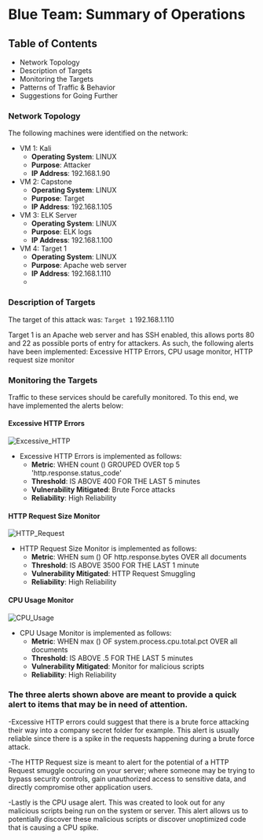 # Blue Team: Summary of Operations

## Table of Contents
- Network Topology
- Description of Targets
- Monitoring the Targets
- Patterns of Traffic & Behavior
- Suggestions for Going Further

### Network Topology


The following machines were identified on the network:
- VM 1: Kali
  - **Operating System**: LINUX
  - **Purpose**: Attacker
  - **IP Address**: 192.168.1.90
- VM 2: Capstone  
  - **Operating System**: LINUX
  - **Purpose**: Target
  - **IP Address**: 192.168.1.105
- VM 3: ELK Server  
  - **Operating System**: LINUX
  - **Purpose**: ELK logs
  - **IP Address**: 192.168.1.100
- VM 4: Target 1
  - **Operating System**: LINUX
  - **Purpose**: Apache web server
  - **IP Address**: 192.168.1.110
  - 
### Description of Targets

The target of this attack was: `Target 1` 192.168.1.110

Target 1 is an Apache web server and has SSH enabled, this allows ports 80 and 22 as possible ports of entry for attackers. As such, the following alerts have been implemented: Excessive HTTP Errors, CPU usage monitor, HTTP request size monitor

### Monitoring the Targets

Traffic to these services should be carefully monitored. To this end, we have implemented the alerts below:

#### Excessive HTTP Errors

![Excessive_HTTP](https://user-images.githubusercontent.com/88590862/145345457-a4a38a2a-0901-4e27-a0ac-4ee324ccea4b.PNG)

- Excessive HTTP Errors is implemented as follows:
  - **Metric**: WHEN count () GROUPED OVER top 5 'http.response.status_code'
  - **Threshold**: IS ABOVE 400 FOR THE LAST 5 minutes
  - **Vulnerability Mitigated**: Brute Force attacks
  - **Reliability**: High Reliability

#### HTTP Request Size Monitor

![HTTP_Request](https://user-images.githubusercontent.com/88590862/145345486-85b990f0-9e8d-4a80-9a0f-f5886ef209ed.PNG)

- HTTP Request Size Monitor is implemented as follows:
  - **Metric**: WHEN sum () OF http.response.bytes OVER all documents
  - **Threshold**: IS ABOVE 3500 FOR THE LAST 1 minute 
  - **Vulnerability Mitigated**: HTTP Request Smuggling
  - **Reliability**: High Reliability

#### CPU Usage Monitor

![CPU_Usage](https://user-images.githubusercontent.com/88590862/145345501-985418c5-c55b-475d-97b9-a26a5b64146c.PNG)

- CPU Usage Monitor is implemented as follows:
  - **Metric**: WHEN max () OF system.process.cpu.total.pct OVER all documents
  - **Threshold**: IS ABOVE .5 FOR THE LAST 5 minutes
  - **Vulnerability Mitigated**: Monitor for malicious scripts 
  - **Reliability**: High Reliability

### The three alerts shown above are meant to provide a quick alert to items that may be in need of attention. 
-Excessive HTTP errors could suggest that there is a  brute force attacking their way into a company secret folder for example. This alert is usually reliable since there is a spike in the requests happening during a brute force attack. 

-The HTTP Request size is meant to alert for the potential of a HTTP Request smuggle occuring on your server; where someone may be trying to bypass security controls, gain unauthorized access to sensitive data, and directly compromise other application users. 

-Lastly is the CPU usage alert. This was created to look out for any malicious scripts being run on the system or server. This alert allows us to potentially discover these malicious scripts or discover unoptimized code that is causing a CPU spike. 